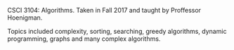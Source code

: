CSCI 3104: Algorithms. Taken in Fall 2017 and taught by Proffessor Hoenigman.

Topics included complexity, sorting, searching, greedy algorithms, dynamic programming, graphs and many complex algorithms.
